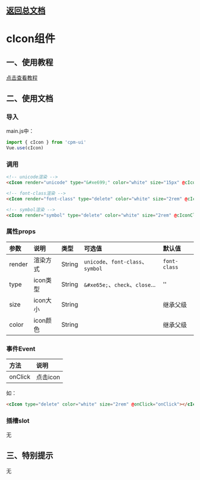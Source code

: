 ## [返回总文档](https://github.com/cpm828/cpm-ui)


# cIcon组件

## 一、使用教程
[点击查看教程](https://cpm828.github.io/cpm-ui/demo/index.html#/icon)


## 二、使用文档
### 导入
main.js中：
```js
import { cIcon } from 'cpm-ui'
Vue.use(cIcon)
```

### 调用
```html
<!-- unicode渲染 -->
<cIcon render="unicode" type="&#xe699;" color="white" size="15px" @cIconClick="cIconClick"></cIcon>

<!-- font-class渲染 -->
<cIcon render="font-class" type="delete" color="white" size="2rem" @cIconClick="cIconClick"></cIcon>

<!-- symbol渲染 -->
<cIcon render="symbol" type="delete" color="white" size="2rem" @cIconClick="cIconClick"></cIcon>
```

### 属性props
|参数|说明|类型|可选值|默认值|
|:---|:---|:---|:---|:---|
|render|渲染方式|String|`unicode`、`font-class`、`symbol`|`font-class`|
|type|icon类型|String|`&#xe65e;`、`check`、`close`...|''|
|size|icon大小|String||继承父级|
|color|icon颜色|String||继承父级|


### 事件Event
|方法|说明|
|:---|:---|
|onClick|点击icon|

如：
```html
<cIcon type="delete" color="white" size="2rem" @onClick="onClick"></cIcon>
```

### 插槽slot
无



## 三、特别提示
无